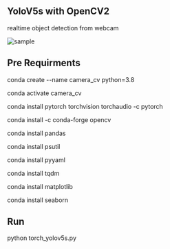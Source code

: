 ## YoloV5s with OpenCV2
realtime object detection from webcam

![sample](sample.png)

## Pre Requirments

conda create --name camera_cv python=3.8

conda activate camera_cv

conda install pytorch torchvision torchaudio -c pytorch

conda install -c conda-forge opencv

conda install pandas

conda install psutil

conda install pyyaml

conda install tqdm

conda install matplotlib

conda install seaborn


## Run

python torch_yolov5s.py
